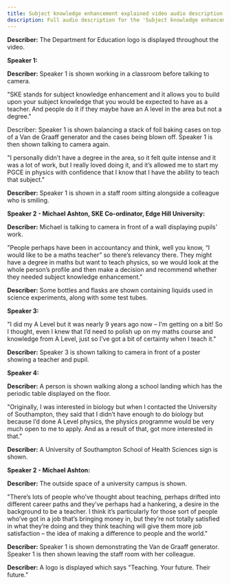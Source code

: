 ```yaml
---
title: Subject knowledge enhancement explained video audio description
description: Full audio description for the 'Subject knowledge enhancement' video.
---
```


**Describer:** The Department for Education logo is displayed throughout the video.

**Speaker 1:**

**Describer:** Speaker 1 is shown working in a classroom before talking to camera.

"SKE stands for subject knowledge enhancement and it allows you to build upon your subject knowledge that you would be expected to have as a teacher. And people do it if they maybe have an A level in the area but not a degree."

Describer: Speaker 1 is shown balancing a stack of foil baking cases on top of a Van de Graaff generator and the cases being blown off. Speaker 1 is then shown talking to camera again.

"I personally didn’t have a degree in the area, so it felt quite intense and it was a lot of work, but I really loved doing it, and it’s allowed me to start my PGCE in physics with confidence that I know that I have the ability to teach that subject."

**Describer:** Speaker 1 is shown in a staff room sitting alongside a colleague who is smiling.

**Speaker 2 - Michael Ashton, SKE Co-ordinator, Edge Hill University:**

**Describer:** Michael is talking to camera in front of a wall displaying pupils’ work.

"People perhaps have been in accountancy and think, well you know, “I would like to be a maths teacher” so there’s relevancy there. They might have a degree in maths but want to teach physics, so we would look at the whole person’s profile and then make a decision and recommend whether they needed subject knowledge enhancement."

**Describer:** Some bottles and flasks are shown containing liquids used in science experiments, along with some test tubes.

**Speaker 3:**

"I did my A Level but it was nearly 9 years ago now – I'm getting on a bit! So I thought, even I knew that I’d need to polish up on my maths course and knowledge from A Level, just so I’ve got a bit of certainty when I teach it."

**Describer:** Speaker 3 is shown talking to camera in front of a poster showing a teacher and pupil.

**Speaker 4:**

**Describer:** A person is shown walking along a school landing which has the periodic table displayed on the floor.

"Originally, I was interested in biology but when I contacted the University of Southampton, they said that I didn’t have enough to do biology but because I’d done A Level physics, the physics programme would be very much open to me to apply. And as a result of that, got more interested in that."

**Describer:** A University of Southampton School of Health Sciences sign is shown.

**Speaker 2 - Michael Ashton:**

**Describer:** The outside space of a university campus is shown.

"There’s lots of people who’ve thought about teaching, perhaps drifted into different career paths and they’ve perhaps had a hankering, a desire in the background to be a teacher. I think it’s particularly for those sort of people who’ve got in a job that’s bringing money in, but they’re not totally satisfied in what they’re doing and they think teaching will give them more job satisfaction – the idea of making a difference to people and the world."

**Describer:** Speaker 1 is shown demonstrating the Van de Graaff generator. Speaker 1 is then shown leaving the staff room with her colleague.

**Describer:** A logo is displayed which says "Teaching. Your future. Their future."
